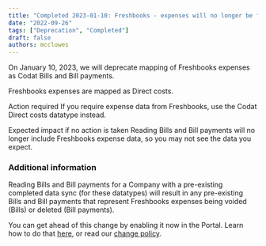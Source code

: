```yaml
---
title: "Completed 2023-01-10: Freshbooks - expenses will no longer be fetched as bills and bill payments"
date: "2022-09-26"
tags: ["Deprecation", "Completed"]
draft: false
authors: mcclowes
---
```


On January 10, 2023, we will deprecate mapping of Freshbooks expenses as Codat Bills and Bill payments.

<!--truncate-->

Freshbooks expenses are mapped as Direct costs.

Action required
If you require expense data from Freshbooks, use the Codat Direct costs datatype instead.

Expected impact if no action is taken
Reading Bills and Bill payments will no longer include Freshbooks expense data, so you may not see the data you expect.

### Additional information

Reading Bills and Bill payments for a Company with a pre-existing completed data sync (for these datatypes) will result in any pre-existing Bills and Bill payments that represent Freshbooks expenses being voided (Bills) or deleted (Bill payments).

You can get ahead of this change by enabling it now in the Portal. Learn how to do that [here](https://docs.codat.io/configure/portal/developers), or read our [change policy](https://docs.codat.io/using-the-api/change-policy).